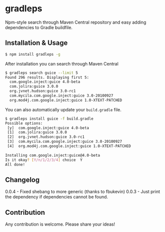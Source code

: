 gradleps
=====================

Npm-style search through Maven Central repository and easy adding dependencies to Gradle buildfile.

## Installation & Usage
```bash
$ npm install gradleps -g
```

After installation you can search through Maven Central
```bash
$ gradleps search guice --limit 5
Found 296 results. Displaying first 5:
  com.google.inject:guice 4.0-beta
  com.jolira:guice 3.0.0
  org.jvnet.hudson:guice 3.0-rc1
  com.mycila.com.google.inject:guice 3.0-20100927
  org.mod4j.com.google.inject:guice 1.0-XTEXT-PATCHED

```

You can also automatically update your `build.gradle` file.
```bash
$ gradleps install guice -f build.gradle 
Possible options:
 [y]  com.google.inject:guice 4.0-beta
 [1]  com.jolira:guice 3.0.0
 [2]  org.jvnet.hudson:guice 3.0-rc1
 [3]  com.mycila.com.google.inject:guice 3.0-20100927
 [4]  org.mod4j.com.google.inject:guice 1.0-XTEXT-PATCHED
 
Installing com.google.inject:guice@4.0-beta
Is it okay? [Y/n/1/2/3/4] choice  Y
All done!
```

## Changelog
0.0.4 - Fixed shebang to more generic (thanks to fbukevin)
0.0.3 - Just print the dependency if dependencies cannot be found.

## Contribution
Any contribution is welcome. Please share your ideas!

